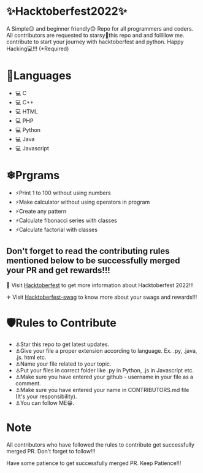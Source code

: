 # ✨Hacktoberfest2022✨
A Simple😉 and beginner friendly😊 Repo for all programmers and coders. All contributors are requested to starsy🌟this repo and and folllllow me. contribute to start your journey with hacktoberfest and python. Happy Hacking💻!!! (*Required)

# 🌟Languages
- 💻 C
- 💻 C++
- 💻 HTML
- 💻 PHP
- 💻 Python
- 💻 Java
- 💻 Javascript

# ❄Prgrams
- ⚡Print 1 to 100 without using numbers
- ⚡Make calculator without using operators in program
- ⚡Create any pattern
- ⚡Calculate fibonacci series with classes
- ⚡Calculate factorial with classes

## Don't forget to read the contributing rules mentioned below to be successfully merged your PR and get rewards!!!

🏹 Visit <a href="hacktoberfest.com" target="_blank">Hacktoberfest</a> to get more information about Hacktoberfest 2022!!!

✈ Visit <a href="https://hacktoberfest-swag.com" target="_blank">Hacktoberfest-swag</a> to know more about your swags and rewards!!!

# 🛡Rules to Contribute
- ⚓Star this repo to get latest updates.
- ⚓Give your file a proper extension according to language. Ex. .py, .java, .js. html etc.
- ⚓Name your file related to your topic.
- ⚓Put your files in correct folder like .py in Python, .js in Javascript etc.
- ⚓Make sure you have entered your github - username in your file as a comment.
- ⚓Make sure you have entered your name in CONTRIBUTORS.md file (It's your responsibility).
- ⚓You can follow ME😁.

# Note
All contributors who have followed the rules to contribute get successfully merged PR. Don't forget to follow!!! 

Have some patience to get successfully merged PR. Keep Patience!!!
